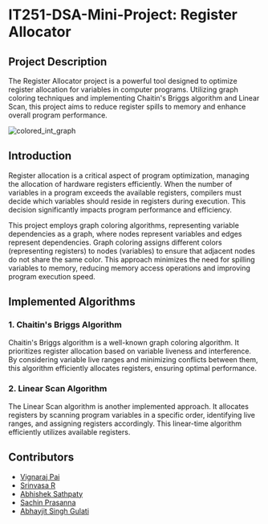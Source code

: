 # IT251-DSA-Mini-Project: Register Allocator

## Project Description

The Register Allocator project is a powerful tool designed to optimize register allocation for variables in computer programs. Utilizing graph coloring techniques and implementing Chaitin's Briggs algorithm and Linear Scan, this project aims to reduce register spills to memory and enhance overall program performance.

![colored_int_graph](https://github.com/Vignaraj-pai/Register-Allocation-Visualizer/assets/93054118/b607e0a6-5204-49ec-9d28-6ac02546c653)

## Introduction

Register allocation is a critical aspect of program optimization, managing the allocation of hardware registers efficiently. When the number of variables in a program exceeds the available registers, compilers must decide which variables should reside in registers during execution. This decision significantly impacts program performance and efficiency.

This project employs graph coloring algorithms, representing variable dependencies as a graph, where nodes represent variables and edges represent dependencies. Graph coloring assigns different colors (representing registers) to nodes (variables) to ensure that adjacent nodes do not share the same color. This approach minimizes the need for spilling variables to memory, reducing memory access operations and improving program execution speed.

## Implemented Algorithms

### 1. Chaitin's Briggs Algorithm

Chaitin's Briggs algorithm is a well-known graph coloring algorithm. It prioritizes register allocation based on variable liveness and interference. By considering variable live ranges and minimizing conflicts between them, this algorithm efficiently allocates registers, ensuring optimal performance.

### 2. Linear Scan Algorithm

The Linear Scan algorithm is another implemented approach. It allocates registers by scanning program variables in a specific order, identifying live ranges, and assigning registers accordingly. This linear-time algorithm efficiently utilizes available registers.


## Contributors

- [Vignaraj Pai](https://github.com/Vignaraj-pai)
- [Srinvasa R](https://github.com/Wolfram70)
- [Abhishek Sathpaty](https://github.com/AbhishekSatpathy4848)
- [Sachin Prasanna](https://github.com/sachinprasanna7)
- [Abhayjit Singh Gulati](https://github.com/abhayjit07)



